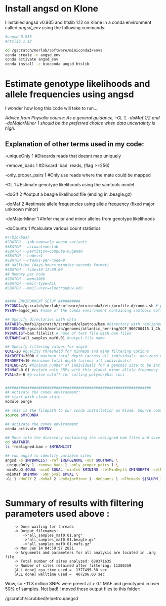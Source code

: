 # Install angsd on Klone

I installed angsd v0.935 and htslib 1.12 on Klone in a conda environment called *angsd_env* using the following commands:

``` bash
#angsd 0.935
#htslib 1.12

cd /gscratch/merlab/software/miniconda3/envs
conda create -n angsd_env
conda activate angsd_env
conda install -c bioconda angsd htslib

```

# Estimate genotype likelihoods and allele frequencies using angsd

I wonder how long this code will take to run...

*Advice from Physalia course: As a general guidance, -GL 1, -doMaf 1/2 and -doMajorMinor 1 should be the preferred choice when data uncertainty is high.*


## Explanation of other terms used in my code:
-uniqueOnly 1 #Discards reads that doesnt map uniquely

-remove_bads 1 #Discard 'bad' reads, (flag >=256) 

-only_proper_pairs 1 #Only use reads where the mate could be mapped

-GL 1 #Estimate genotype likelihoods using the samtools model

-doGlf 2 #output a beagle likelihood file (ending in .beagle.gz)

-doMaf 2 #estimate allele frequencies using allele frequency (fixed major unknown minor)

-doMajorMinor 1 #Infer major and minor alleles from genotype likelihoods

-doCounts 1 #calculate various count statistics

``` bash
#!/bin/bash
#SBATCH --job-name=elp_angsd_variants
#SBATCH --account=merlab
#SBATCH --partition=compute-hugemem
#SBATCH --nodes=1
#SBATCH --ntasks-per-node=8
## Walltime (days-hours:minutes:seconds format)
#SBATCH --time=10-12:00:00
## Memory per node
#SBATCH --mem=100G
#SBATCH --mail-type=ALL
#SBATCH --mail-user=elpetrou@uw.edu


##### ENVIRONMENT SETUP ##########
MYCONDA=/gscratch/merlab/software/miniconda3/etc/profile.d/conda.sh # path to conda installation on our Klone node. Do NOT change this.
MYENV=angsd_env #name of the conda environment containing samtools software. 

## Specify directories with data
DATADIR=/mmfs1/gscratch/scrubbed/elpetrou/bam #directory with realigned bam files
REFGENOME=/gscratch/merlab/genomes/atlantic_herring/GCF_900700415.1_Ch_v2.0.2_genomic.fna #path to fasta genome
MYBAMLIST=bam.filelist # name of text file with bam files
OUTNAME=all_samples_maf0.01 #output file name

## Specify filtering values for angsd
QUAL=20 #quality threshold for minMapQ and minQ filtering options
MAXDEPTH=3000 # maximum total depth (across all individuals. non-zero mean depth +2sd = 5. So if all individuals are sequenced 5x at a site, the global max depth would be 2750)
MINDEPTH=10 #minimum total depth (across all individuals)
MININD=275 #minimum number of individuals for a genomic site to be included in output (half of the individuals, in my case)
MINMAF=0.01 #retain only SNPs with this global minor allele frequency
PVAL=2e-6 #p-value cutoff for calling polymorphic loci


##################################################################
## Activate the conda environment:
## start with clean slate
module purge

## This is the filepath to our conda installation on Klone. Source command will allow us to execute commands from a file in the current shell
source $MYCONDA

## activate the conda environment
conda activate $MYENV

## Move into the directory containing the realigned bam files and save their names to a text file
cd $DATADIR
ls *realigned.bam > $MYBAMLIST

## run angsd to identify variable sites
angsd -b $MYBAMLIST -ref $REFGENOME -out $OUTNAME \
-uniqueOnly 1 -remove_bads 1 -only_proper_pairs 1 \
-minMapQ $QUAL -minQ $QUAL -minInd $MININD -setMinDepth $MINDEPTH -setMaxDepth $MAXDEPTH \
-minMaf $MINMAF -SNP_pval $PVAL \
-GL 1 -doGlf 2 -doMaf 2 -doMajorMinor 1 -doCounts 1 -nThreads ${SLURM_JOB_CPUS_PER_NODE}



```

# Summary of results with filtering parameters used above :


``` Done reading data waiting for calculations to finish
	-> Done waiting for threads
	-> Output filenames:
		->"all_samples_maf0.01.arg"
		->"all_samples_maf0.01.beagle.gz"
		->"all_samples_maf0.01.mafs.gz"
	-> Mon Jun 14 04:59:57 2021
	-> Arguments and parameters for all analysis are located in .arg file
	-> Total number of sites analyzed: 688371635
	-> Number of sites retained after filtering: 11380359 
	[ALL done] cpu-time used =  1377495.38 sec
	[ALL done] walltime used =  407206.00 sec
```	

Wow, so ~11.3 million SNPs were preent at > 0.1 MAF and genotyped in over 50% of samples. Not bad! I moved these output files to this folder:

/gscratch/scrubbed/elpetrou/angsd


 



